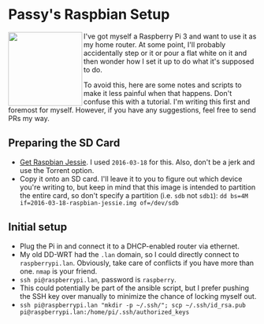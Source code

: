 # Passy's Raspbian Setup

<img src="https://www.raspberrypi.org/wp-content/uploads/2015/08/raspberry-pi-logo.png" width=150 align=left>

I've got myself a Raspberry Pi 3 and want to use it as my home router.
At some point, I'll probably accidentally step or it or pour a flat white on it
and then wonder how I set it up to do what it's supposed to do.

To avoid this, here are some notes and scripts to make it less painful when that
happens. Don't confuse this with a tutorial. I'm writing this first and foremost
for myself. However, if you have any suggestions, feel free to send PRs my way.

## Preparing the SD Card

- [Get Raspbian Jessie](https://downloads.raspberrypi.org/raspbian_latest.torrent).
  I used `2016-03-18` for this. Also, don't be a jerk and use the Torrent
  option.
- Copy it onto an SD card. I'll leave it to you to figure out which device
  you're writing to, but keep in mind that this image is intended to partition
  the entire card, so don't specify a partition (i.e. `sdb` not `sdb1`):
  `dd bs=4M if=2016-03-18-raspbian-jessie.img of=/dev/sdb`

## Initial setup

- Plug the Pi in and connect it to a DHCP-enabled router via ethernet.
- My old DD-WRT had the `.lan` domain, so I could directly connect to
  `raspberrypi.lan`. Obviously, take care of conflicts if you have more than
  one. `nmap` is your friend.
- `ssh pi@raspberrypi.lan`, password is `raspberry`.
- This could potentially be part of the ansible script, but I prefer pushing the
  SSH key over manually to minimize the chance of locking myself out.
- `ssh pi@raspberrypi.lan "mkdir -p ~/.ssh/"; scp ~/.ssh/id_rsa.pub pi@raspberrypi.lan:/home/pi/.ssh/authorized_keys`

